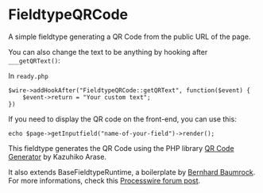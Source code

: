 # FieldtypeQRCode

A simple fieldtype generating a QR Code from the public URL of the page.

You can also change the text to be anything by hooking after `___getQRText()`:

In `ready.php`

```
$wire->addHookAfter("FieldtypeQRCode::getQRText", function($event) {
	$event->return = "Your custom text";
})
```

If you need to display the QR code on the front-end, you can use this:

```
echo $page->getInputfield("name-of-your-field")->render();
```

This fieldtype generates the QR Code using the PHP library [QR Code Generator](https://github.com/kazuhikoarase/qrcode-generator/) by Kazuhiko Arase.

It also extends BaseFieldtypeRuntime, a boilerplate by [Bernhard Baumrock](https://github.com/BernhardBaumrock). For more informations, check this [Processwire forum post](https://processwire.com/talk/topic/20082-how-to-create-your-very-own-custom-fieldtypes-in-processwire/?tab=comments#comment-174172).